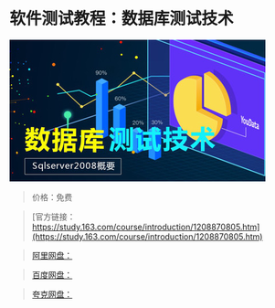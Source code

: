 # 软件测试教程：数据库测试技术

![img](../../../assets/study163/free/204af17e259a414ca72f7dbf17c008d8.jpg)

> 价格：免费

> [官方链接：https://study.163.com/course/introduction/1208870805.htm](https://study.163.com/course/introduction/1208870805.htm)

> [阿里网盘：]()

> [百度网盘：]()

> [夸克网盘：]()
